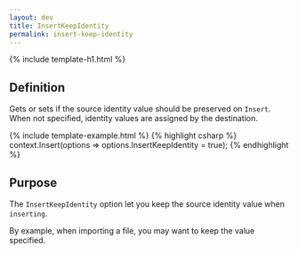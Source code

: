 ```yaml
---
layout: dev
title: InsertKeepIdentity
permalink: insert-keep-identity
---
```


{% include template-h1.html %}

## Definition
Gets or sets if the source identity value should be preserved on `Insert`. When not specified, identity values are assigned by the destination.

{% include template-example.html %} 
{% highlight csharp %}
context.Insert(options => options.InsertKeepIdentity = true);
{% endhighlight %}

## Purpose
The `InsertKeepIdentity` option let you keep the source identity value when `inserting`.

By example, when importing a file, you may want to keep the value specified.